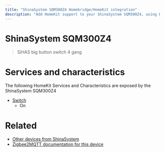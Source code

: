 ```yaml
---
title: "ShinaSystem SQM300Z4 Homebridge/HomeKit integration"
description: "Add HomeKit support to your ShinaSystem SQM300Z4, using Homebridge, Zigbee2MQTT and homebridge-z2m."
---
```

<!---
This file has been GENERATED using src/docgen/docgen.ts
DO NOT EDIT THIS FILE MANUALLY!
-->
# ShinaSystem SQM300Z4
> SiHAS big button switch 4 gang


# Services and characteristics
The following HomeKit Services and Characteristics are exposed by
the ShinaSystem SQM300Z4

* [Switch](../../switch.md)
  * On


# Related
* [Other devices from ShinaSystem](../index.md#shinasystem)
* [Zigbee2MQTT documentation for this device](https://www.zigbee2mqtt.io/devices/SQM300Z4.html)